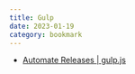 ```yaml
---
title: Gulp
date: 2023-01-19
category: bookmark
---
```


- [Automate Releases | gulp.js](https://gulpjs.com/docs/en/recipes/automate-releases)
